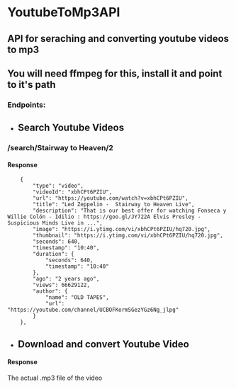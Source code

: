# YoutubeToMp3API

## API for seraching and converting youtube videos to mp3

## You will need ffmpeg for this, install it and point to it's path

### Endpoints:

- ## Search Youtube Videos

### /search/Stairway to Heaven/2
#### Response
```
    {
        "type": "video",
        "videoId": "xbhCPt6PZIU",
        "url": "https://youtube.com/watch?v=xbhCPt6PZIU",
        "title": "Led Zeppelin -  Stairway to Heaven Live",
        "description": "That is our best offer for watching Fonseca y Willie Colón - Idilio : https://goo.gl/JY722A Elvis Presley - Suspicious Minds Live in ...",
        "image": "https://i.ytimg.com/vi/xbhCPt6PZIU/hq720.jpg",
        "thumbnail": "https://i.ytimg.com/vi/xbhCPt6PZIU/hq720.jpg",
        "seconds": 640,
        "timestamp": "10:40",
        "duration": {
            "seconds": 640,
            "timestamp": "10:40"
        },
        "ago": "2 years ago",
        "views": 66629122,
        "author": {
            "name": "OLD TAPES",
            "url": "https://youtube.com/channel/UCBOFKormSGezYGz6Ng_jlpg"
        }
    },
```

- ## Download and convert Youtube Video
#### Response
The actual .mp3 file of the video
